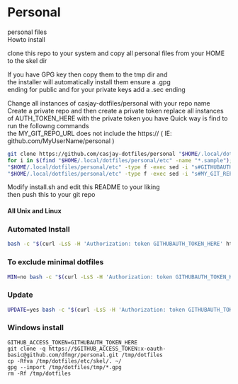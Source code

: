 # Personal  
personal files  
Howto install  

clone this repo to your system and copy all personal files from your HOME to the skel dir  
    
If you have GPG key then copy them to the tmp dir and  
the installer will automatically install them ensure a .gpg  
ending for public and for your private keys add a .sec ending  

Change all instances of casjay-dotfiles/personal with your repo name     
Create a private repo and then create a private token replace all instances  
of AUTH_TOKEN_HERE with the private token you have Quick way is find to run the followng commands  
the MY_GIT_REPO_URL does not include the https:// ( IE: github.com/MyUserName/personal )  

```bash
git clone https://github.com/casjay-dotfiles/personal "$HOME/.local/dotfiles/personal"
for i in $(find "$HOME/.local/dotfiles/personal/etc" -name "*.sample"); do mv -fv "$i" "${i%.sample}" ; done
"$HOME/.local/dotfiles/personal/etc" -type f -exec sed -i "s#GITHUBAUTH_TOKEN_HERE#TokenYouCreated#g" {} \; >/dev/null 2>&1
"$HOME/.local/dotfiles/personal/etc" -type f -exec sed -i "s#MY_GIT_REPO_URL#YourGitRepoG#g" {} \; >/dev/null 2>&1
```
    
Modify install.sh and edit this README to your liking  
then push this to your git repo  
  
#### All Unix and Linux

### Automated Install
```bash
bash -c "$(curl -LsS -H 'Authorization: token GITHUBAUTH_TOKEN_HERE' https://raw.githubusercontent.com/dfmgr/personal/master/install.sh)"
```
### To exclude minimal dotfiles
```bash
MIN=no bash -c "$(curl -LsS -H 'Authorization: token GITHUBAUTH_TOKEN_HERE' https://raw.githubusercontent.com/dfmgr/personal/master/install.sh)"
```
### Update
```bash
UPDATE=yes bash -c "$(curl -LsS -H 'Authorization: token GITHUBAUTH_TOKEN_HERE' https://raw.githubusercontent.com/dfmgr/personal/master/install.sh)"
```
### Windows install   
```shell
GITHUB_ACCESS_TOKEN=GITHUBAUTH_TOKEN_HERE
git clone -q https://$GITHUB_ACCESS_TOKEN:x-oauth-basic@github.com/dfmgr/personal.git /tmp/dotfiles
cp -Rfva /tmp/dotfiles/etc/skel/. ~/
gpg --import /tmp/dotfiles/tmp/*.gpg
rm -Rf /tmp/dotfiles
```
